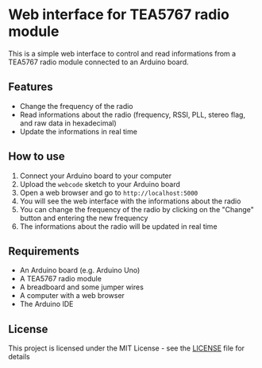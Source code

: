 # Web interface for TEA5767 radio module

This is a simple web interface to control and read informations from a TEA5767 radio module connected to an Arduino board.

## Features

* Change the frequency of the radio
* Read informations about the radio (frequency, RSSI, PLL, stereo flag, and raw data in hexadecimal)
* Update the informations in real time

## How to use

1. Connect your Arduino board to your computer
2. Upload the `webcode` sketch to your Arduino board
3. Open a web browser and go to `http://localhost:5000`
4. You will see the web interface with the informations about the radio
5. You can change the frequency of the radio by clicking on the "Change" button and entering the new frequency
6. The informations about the radio will be updated in real time

## Requirements

* An Arduino board (e.g. Arduino Uno)
* A TEA5767 radio module
* A breadboard and some jumper wires
* A computer with a web browser
* The Arduino IDE

## License

This project is licensed under the MIT License - see the [LICENSE](LICENSE) file for details
